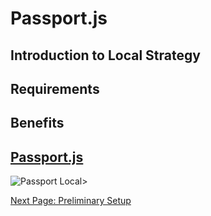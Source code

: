 # Passport.js
<!-- Main Heading
Brief overview
Subheadings as necessary
Graphics
Sep blocks instruction steps
Notes cautions and warnings as needed
Conclusion -->

## Introduction to Local Strategy
<!-- What is passport.js -->
<!-- Necessary for term 2 full stack students -->

## Requirements
<!-- Tech, knowledge -->
<!-- VSCode: can use any ide however we will be using vscode. -->
<!-- Understanding of HTML, Javascript -->
<!-- Bonus: Express, Express Sessions, CSS -->

## Benefits
<!-- Easy way to authenticate and protect sensitive data such as user passwords -->
<!-- Can enable many other strategies such as github, google using the same coding framework -->

[Passport.js](https://www.passportjs.org/)
---
![Passport Local](https://res.cloudinary.com/practicaldev/image/fetch/s--kyypBiVD--/c_imagga_scale,f_auto,fl_progressive,h_420,q_auto,w_1000/<https://dev-to-uploads.s3.amazonaws.com/i/9ngdmhfexbyafu2p5cll.png)>

[Next Page: Preliminary Setup](/preliminary)
